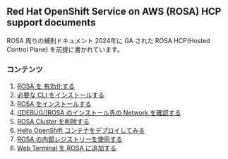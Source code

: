 ## Red Hat OpenShift Service on AWS (ROSA) HCP support documents
ROSA 周りの補則ドキュメント
2024年に GA された ROSA HCP(Hosted Control Plane) を前提に書かれています。

### コンテンツ

1. [ROSA を 有効化する](docs/rosa-hcp-prepare)
1. [必要な CLI をインストールする](docs/rosa-hcp-prepare)
1. [ROSA をインストールする](docs/rosa-hcp-create)
1. [/[DEBUG/]ROSA のインストール先の Network を確認する](docs/rosa-hcp-create)
1. [ROSA Cluster を削除する](docs/rosa-hcp-delete-cluster)
1. [Hello OpenShift コンテナをデプロイしてみる](docs/rosa-hcp-deploy-app)
1. [ROSA の内部レジストリーを使用する](docs/rosa-hcp-internal-registry)
1. [Web Terminal を ROSA に追加する](docs/install-web-terminal)


